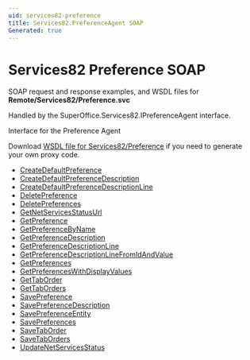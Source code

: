 ```yaml
---
uid: services82-preference
title: Services82.PreferenceAgent SOAP
Generated: true
---
```


# Services82 Preference SOAP

SOAP request and response examples, and WSDL files for **Remote/Services82/Preference.svc**

Handled by the <see cref="T:SuperOffice.Services82.IPreferenceAgent">SuperOffice.Services82.IPreferenceAgent</see> interface.

Interface for the Preference Agent

Download [WSDL file for Services82/Preference](../Services82-Preference.md) if you need to generate your own proxy code.

* [CreateDefaultPreference](CreateDefaultPreference.md)
* [CreateDefaultPreferenceDescription](CreateDefaultPreferenceDescription.md)
* [CreateDefaultPreferenceDescriptionLine](CreateDefaultPreferenceDescriptionLine.md)
* [DeletePreference](DeletePreference.md)
* [DeletePreferences](DeletePreferences.md)
* [GetNetServicesStatusUrl](GetNetServicesStatusUrl.md)
* [GetPreference](GetPreference.md)
* [GetPreferenceByName](GetPreferenceByName.md)
* [GetPreferenceDescription](GetPreferenceDescription.md)
* [GetPreferenceDescriptionLine](GetPreferenceDescriptionLine.md)
* [GetPreferenceDescriptionLineFromIdAndValue](GetPreferenceDescriptionLineFromIdAndValue.md)
* [GetPreferences](GetPreferences.md)
* [GetPreferencesWithDisplayValues](GetPreferencesWithDisplayValues.md)
* [GetTabOrder](GetTabOrder.md)
* [GetTabOrders](GetTabOrders.md)
* [SavePreference](SavePreference.md)
* [SavePreferenceDescription](SavePreferenceDescription.md)
* [SavePreferenceEntity](SavePreferenceEntity.md)
* [SavePreferences](SavePreferences.md)
* [SaveTabOrder](SaveTabOrder.md)
* [SaveTabOrders](SaveTabOrders.md)
* [UpdateNetServicesStatus](UpdateNetServicesStatus.md)
